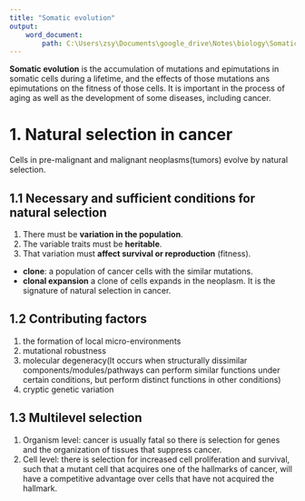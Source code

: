 ```yaml
---
title: "Somatic evolution"
output: 
    word_document:
        path: C:\Users\zsy\Documents\google_drive\Notes\biology\Somatic evolution.docx
---
```

**Somatic evolution** is the accumulation of mutations and epimutations in somatic cells during a lifetime, and the effects of those mutations ans epimutations on the fitness of those cells. It is important in the process of aging as well as the development of some diseases, including cancer.

# 1. Natural selection in cancer

Cells in pre-malignant and malignant neoplasms(tumors) evolve by natural selection.

## 1.1 Necessary and sufficient conditions for natural selection

   1. There must be **variation in the population**.
   2. The variable traits must be **heritable**.
   3. That variation must **affect survival or reproduction** (fitness).

* **clone**: a population of cancer cells with the similar mutations.
* **clonal expansion** a clone of cells expands in the neoplasm. It is the signature of natural selection in cancer.

## 1.2 Contributing factors

   1. the formation of local micro-environments
   2. mutational robustness
   3. molecular degeneracy(It occurs when structurally dissimilar components/modules/pathways can perform similar functions under certain conditions, but perform distinct functions in other conditions)
   4. cryptic genetic variation

## 1.3 Multilevel selection

   1. Organism level: cancer is usually fatal so there is selection for genes and the organization of tissues that suppress cancer.
   2. Cell level: there is selection for increased cell proliferation and survival, such that a mutant cell that acquires one of the hallmarks of cancer, will have a competitive advantage over cells that have not acquired the hallmark.